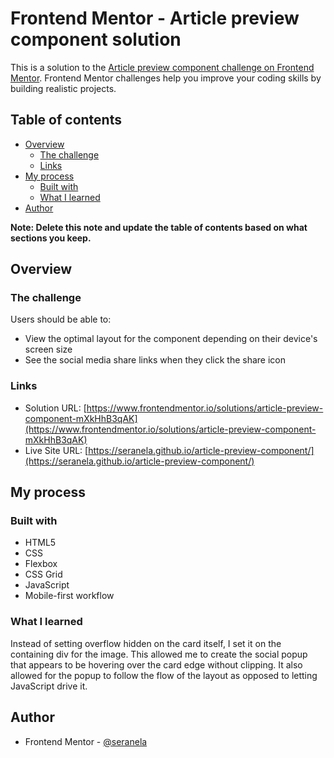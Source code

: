 # Frontend Mentor - Article preview component solution

This is a solution to the [Article preview component challenge on Frontend Mentor](https://www.frontendmentor.io/challenges/article-preview-component-dYBN_pYFT). Frontend Mentor challenges help you improve your coding skills by building realistic projects. 

## Table of contents

- [Overview](#overview)
  - [The challenge](#the-challenge)
  - [Links](#links)
- [My process](#my-process)
  - [Built with](#built-with)
  - [What I learned](#what-i-learned)
- [Author](#author)

**Note: Delete this note and update the table of contents based on what sections you keep.**

## Overview

### The challenge

Users should be able to:

- View the optimal layout for the component depending on their device's screen size
- See the social media share links when they click the share icon

### Links

- Solution URL: [https://www.frontendmentor.io/solutions/article-preview-component-mXkHhB3qAK](https://www.frontendmentor.io/solutions/article-preview-component-mXkHhB3qAK)
- Live Site URL: [https://seranela.github.io/article-preview-component/](https://seranela.github.io/article-preview-component/)

## My process

### Built with

- HTML5
- CSS
- Flexbox
- CSS Grid
- JavaScript
- Mobile-first workflow

### What I learned

Instead of setting overflow hidden on the card itself, I set it on the containing div for the image. This allowed me to create the social popup that appears to be hovering over the card edge without clipping. It also allowed for the popup to follow the flow of the layout as opposed to letting JavaScript drive it.

## Author

- Frontend Mentor - [@seranela](https://www.frontendmentor.io/profile/seranela)